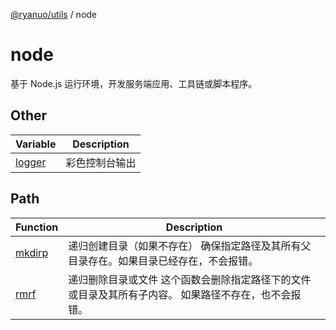 [@ryanuo/utils](../index.md) / node

# node

基于 Node.js 运行环境，开发服务端应用、工具链或脚本程序。

## Other

| Variable | Description |
| ------ | ------ |
| [logger](variables/logger.md) | 彩色控制台输出 |

## Path

| Function | Description |
| ------ | ------ |
| [mkdirp](functions/mkdirp.md) | 递归创建目录（如果不存在） 确保指定路径及其所有父目录存在。如果目录已经存在，不会报错。 |
| [rmrf](functions/rmrf.md) | 递归删除目录或文件 这个函数会删除指定路径下的文件或目录及其所有子内容。 如果路径不存在，也不会报错。 |
